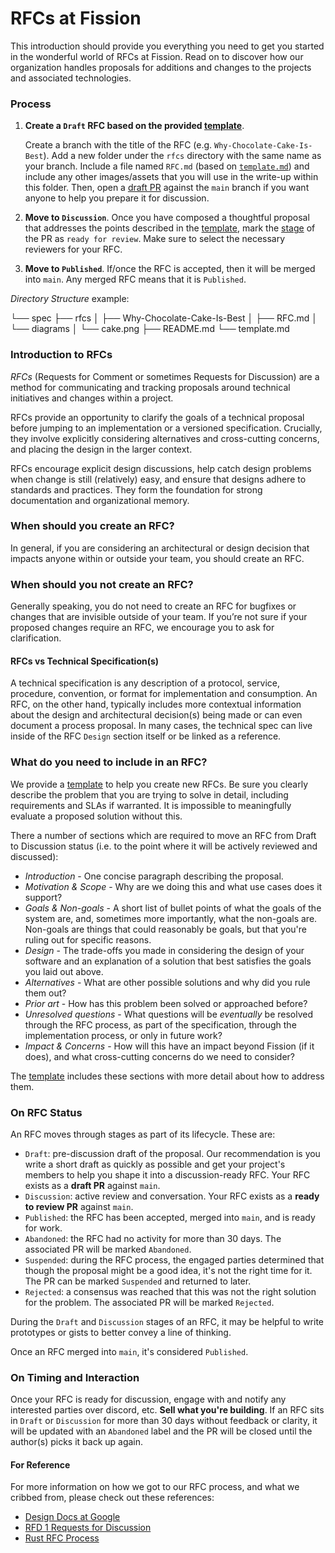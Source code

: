 # RFCs at Fission

This introduction should provide you everything you need to get you started in
the wonderful world of RFCs at Fission. Read on to discover how our organization
handles proposals for additions and changes to the projects and associated
technologies.

### Process

1. **Create a `Draft` RFC based on the provided [template][template]**.

   Create a branch with the title of the RFC (e.g. `Why-Chocolate-Cake-Is-Best`).
   Add a new folder under the `rfcs` directory with the same name as your branch.
   Include a file named `RFC.md` (based on [`template.md`][template]) and
   include any other images/assets that you will use in the write-up within this
   folder. Then, open a [draft PR][draft-prs] against the `main` branch if you
   want anyone to help you prepare it for discussion.
2. **Move to `Discussion`**. Once you have composed a thoughtful proposal that
   addresses the points described in the [template][template], mark the
   [stage][pr-stage] of the PR as `ready for review`. Make sure to select the
   necessary reviewers for your RFC.
3. **Move to `Published`**. If/once the RFC is accepted, then it will be merged
   into `main`. Any merged RFC means that it is `Published`.

_Directory Structure_ example:

└── spec
     ├── rfcs
     │    ├── Why-Chocolate-Cake-Is-Best
     │    ├── RFC.md
     │    └── diagrams
     │         └── cake.png
     ├── README.md
     └── template.md

### Introduction to RFCs

_RFCs_ (Requests for Comment or sometimes Requests for Discussion) are a method
for communicating and tracking proposals around technical initiatives and
changes within a project.

RFCs provide an opportunity to clarify the goals of a technical proposal before
jumping to an implementation or a versioned specification. Crucially, they
involve explicitly considering alternatives and cross-cutting concerns, and
placing the design in the larger context.

RFCs encourage explicit design discussions, help catch design problems when
change is still (relatively) easy, and ensure that designs adhere to standards
and practices. They form the foundation for strong documentation and
organizational memory.

### When should you create an RFC?

In general, if you are considering an architectural or design decision that
impacts anyone within or outside your team, you should create an RFC.

### When should you not create an RFC?

Generally speaking, you do not need to create an RFC for bugfixes or changes
that are invisible outside of your team. If you’re not sure if your proposed
changes require an RFC, we encourage you to ask for clarification.

#### RFCs vs Technical Specification(s)

A technical specification is any description of a protocol, service,
procedure, convention, or format for implementation and consumption. An RFC, on
the other hand, typically includes more contextual information about the design
and architectural decision(s) being made or can even document a process proposal.
In many cases, the technical spec can live inside of the RFC `Design` section
itself or be linked as a reference.

### What do you need to include in an RFC?

We provide a [template][template] to help you create new RFCs. Be sure you
clearly describe the problem that you are trying to solve in detail, including
requirements and SLAs if warranted. It is impossible to meaningfully evaluate a
proposed solution without this.

There a number of sections which are required to move an RFC from Draft to
Discussion status (i.e. to the point where it will be actively reviewed and
discussed):

- *Introduction* - One concise paragraph describing the proposal.
- *Motivation & Scope* - Why are we doing this and what use cases does it support?
- *Goals & Non-goals* - A short list of bullet points of what the goals of the
  system are, and, sometimes more importantly, what the non-goals are. Non-goals
  are things that could reasonably be goals, but that you're ruling out for
  specific reasons.
- *Design* - The trade-offs you made in considering the design of your software
  and an explanation of a solution that best satisfies the goals you laid out
  above.
- *Alternatives* - What are other possible solutions and why did you rule them
  out?
- *Prior art* - How has this problem been solved or approached before?
- *Unresolved questions* - What questions will be *eventually* be resolved through
  the RFC process, as part of the specification, through the implementation
  process, or only in future work?
- *Impact & Concerns* - How will this have an impact beyond Fission (if it does),
  and what cross-cutting concerns do we need to consider?

The [template][template] includes these sections with more detail about how to
address them.

### On RFC Status

An RFC moves through stages as part of its lifecycle. These are:

- `Draft`: pre-discussion draft of the proposal. Our recommendation is you write
  a short draft as quickly as possible and get your project's members to
  help you shape it into a discussion-ready RFC.
  Your RFC exists as a **draft PR** against `main`.
- `Discussion`: active review and conversation. Your RFC exists as a
  **ready to review PR** against `main`.
- `Published`: the RFC has been accepted, merged into `main`, and is ready for
  work.
- `Abandoned`: the RFC had no activity for more than 30 days. The associated PR
  will be marked `Abandoned`.
- `Suspended`: during the RFC process, the engaged parties determined that
  though the proposal might be a good idea, it's not the right time for it. The
  PR can be marked `Suspended` and returned to later.
- `Rejected`: a consensus was reached that this was not the right solution for
  the problem. The associated PR will be marked `Rejected`.

During the `Draft` and `Discussion` stages of an RFC, it may be helpful to write
prototypes or gists to better convey a line of thinking.

Once an RFC merged into `main`, it's considered `Published`.

### On Timing and Interaction

Once your RFC is ready for discussion, engage with and notify any interested
parties over discord, etc. **Sell what you're building**. If an RFC sits in
`Draft` or `Discussion` for more than 30 days without feedback or clarity, it
will be updated with an `Abandoned` label and the PR will be closed until the
author(s) picks it back up again.

#### For Reference

For more information on how we got to our RFC process, and what we cribbed from,
please check out these references:

- [Design Docs at Google][design-docs-google]
- [RFD 1 Requests for Discussion][oxide-rfd]
- [Rust RFC Process][rust-rfcs]

[design-docs-google]: https://www.industrialempathy.com/posts/design-docs-at-google/
[draft-prs]: https://docs.github.com/en/pull-requests/collaborating-with-pull-requests/proposing-changes-to-your-work-with-pull-requests/about-pull-requests#draft-pull-requests
[oxide-rfd]: https://oxide.computer/blog/rfd-1-requests-for-discussion/
[pr-stage]: https://docs.github.com/en/pull-requests/collaborating-with-pull-requests/proposing-changes-to-your-work-with-pull-requests/changing-the-stage-of-a-pull-request
[rust-rfcs]: https://github.com/rust-lang/rfcs
[template]: ./template.md
